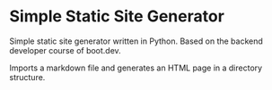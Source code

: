 # Simple Static Site Generator

Simple static site generator written in Python. Based on the backend developer course of boot.dev.

Imports a markdown file and generates an HTML page in a directory structure. 
